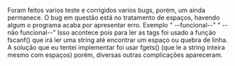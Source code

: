 Foram feitos varios teste e corrigidos varios bugs, porém, um ainda permanece.
O bug em questão está no tratamento de espaços, havendo algum o programa acaba por apresentar erro. Exemplo "<html> --funcional--" "<html > --não funcional--"
Isso acontece pois para ler as tags foi usado a função fscanf() que irá ler uma string até encontrar um espaço ou quebra de linha.
A solução que eu tentei implementar foi usar fgets() (que le a string inteira mesmo com espaços) porém, diversas outras complicações apareceram.